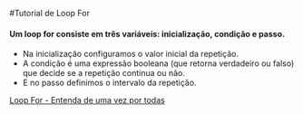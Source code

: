 #Tutorial de Loop For
#### Um loop for consiste em três variáveis: inicialização, condição e passo.

- Na inicialização configuramos o valor inicial da repetição.
- A condição é uma expressão booleana (que retorna verdadeiro ou falso) que decide se a repetição continua ou não.
- E no passo definimos o intervalo da repetição.


[Loop For - Entenda de uma vez por todas ](https://celsokitamura.com.br/loop-for/ "Loop For - Entenda de uma vez por todas ")